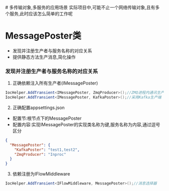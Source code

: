 ﻿﻿# 多传输对象,多服务的应用场景实际项目中,可能不止一个网络传输对象,且有多个服务,此时应该怎么简单的工作呢# MessagePoster类- 发现并注册生产者与服务名称的对应关系- 提供静态方法生产消息,简化操作### 发现并注册生产者与服务名称的对应关系1. 正确依赖注入所有生产者(IMessagePoster)```csharpIocHelper.AddTransient<IMessagePoster, ZmqProducer>();//ZMQ进程内通讯生产端IocHelper.AddTransient<IMessagePoster, KafkaPoster>();//采用Kafka生产端```2. 正确配置appsettings.json- 配置节:根节点下的MessagePoster- 配置内容:实现IMessagePoster的实现类名称为键,服务名称为内容,通过逗号区分```json{  "MessagePoster": {    "KafkaPoster": "test1,test2",    "ZmqProducer": "Inproc"  }}```3. 依赖注册为IFlowMiddleware```csharpIocHelper.AddTransient<IFlowMiddleware, MessagePoster>();//消息选择器```